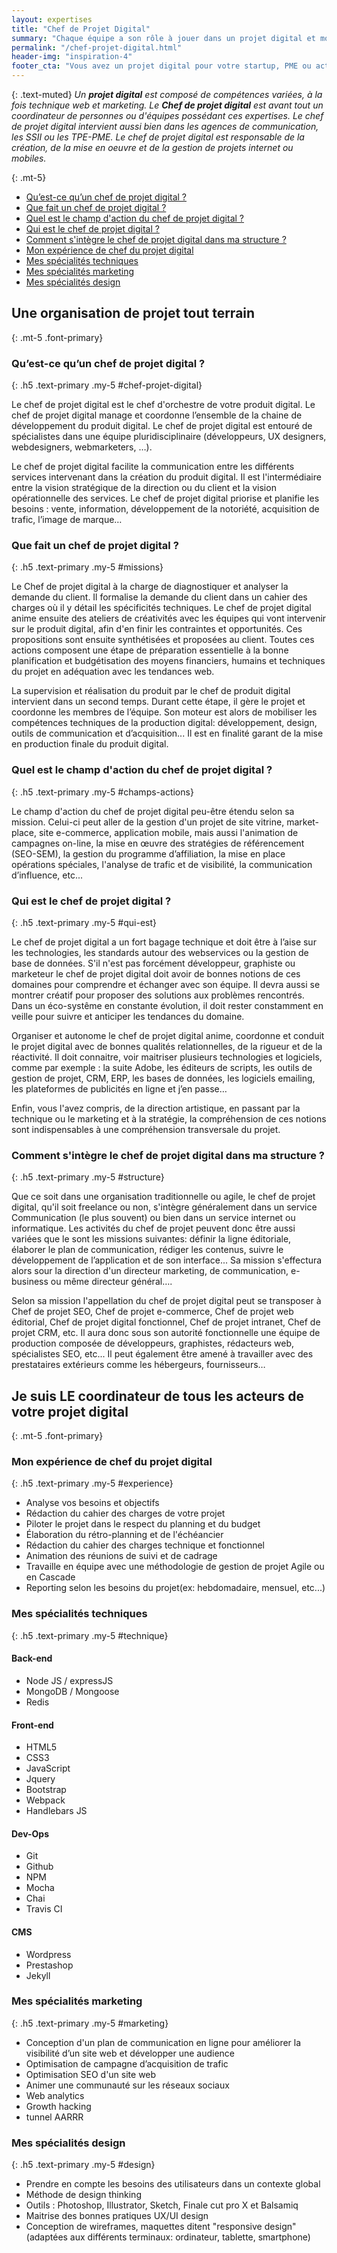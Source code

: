 ```yaml
---
layout: expertises
title: "Chef de Projet Digital"
summary: "Chaque équipe a son rôle à jouer dans un projet digital et mon objectif de Chef de Projet Digital est d'amener tout le monde à travailler dans le même sens, tout en gardant en tête les objectifs clients et les préférences des utilisateurs."
permalink: "/chef-projet-digital.html"
header-img: "inspiration-4"
footer_cta: "Vous avez un projet digital pour votre startup, PME ou activité de freelance ? Et si nous en parlions ensemble pour vous aider à atteindre vos objectifs."
---
```

{: .text-muted}
*Un **projet digital** est composé de compétences variées, à la fois technique web et marketing. Le **Chef de projet digital** est avant tout un coordinateur de personnes ou d'équipes possédant ces expertises. Le chef de projet digital intervient aussi bien dans les agences de communication, les SSII ou les TPE-PME. Le chef de projet digital est responsable de la création, de la mise en oeuvre et de la gestion de projets internet ou mobiles.*

{: .mt-5}
  - <a href="#chef-projet-digital">Qu’est-ce qu’un chef de projet digital ?</a>
  - <a href="#missions">Que fait un chef de projet digital ?</a>
  - <a href="#champs-actions">Quel est le champ d'action du chef de projet digital ?</a>
  - <a href="#qui-est">Qui est le chef de projet digital ?</a>
  - <a href="#structure">Comment s'intègre le chef de projet digital dans ma structure ?</a>
  - <a href="#experience">Mon expérience de chef du projet digital</a>
  - <a href="#technique">Mes spécialités techniques</a>
  - <a href="#marketing">Mes spécialités marketing</a>
  - <a href="#design">Mes spécialités design</a>

## Une organisation de projet tout terrain
{: .mt-5 .font-primary}

### Qu’est-ce qu’un chef de projet digital ?
{: .h5 .text-primary .my-5 #chef-projet-digital}

Le chef de projet digital est le chef d'orchestre de votre produit digital. Le chef de projet digital manage et coordonne l’ensemble de la chaine de développement du produit digital. Le chef de projet digital est entouré de spécialistes dans une équipe pluridisciplinaire (développeurs, UX designers, webdesigners, webmarketers, …).

Le chef de projet digital facilite la communication entre les différents services intervenant dans la création du produit digital. Il est l'intermédiaire entre la vision stratégique de la direction ou du client et la vision opérationnelle des services. Le chef de projet digital priorise et planifie les besoins : vente, information, développement de la notoriété, acquisition de trafic, l’image de marque…

### Que fait un chef de projet digital ?
{: .h5 .text-primary .my-5 #missions}

Le Chef de projet digital à la charge de diagnostiquer et analyser la demande du client. Il formalise la demande du client dans un cahier des charges où il y détail les spécificités techniques. Le chef de projet digital anime ensuite des ateliers de créativités avec les équipes qui vont intervenir sur le produit digital, afin d'en finir les contraintes et opportunités. Ces propositions sont ensuite synthétisées et proposées au client. Toutes ces actions composent une étape de préparation essentielle à la bonne planification et budgétisation des moyens financiers, humains et techniques du projet en adéquation avec les tendances web.

La supervision et réalisation du produit par le chef de produit digital intervient dans un second temps. Durant cette étape, il gère le projet et coordonne les membres de l’équipe. Son moteur est alors de mobiliser les compétences techniques de la production digital: développement, design, outils de communication et d’acquisition... Il est en finalité garant de la mise en production finale du produit digital.

### Quel est le champ d'action du chef de projet digital ?
{: .h5 .text-primary .my-5 #champs-actions}

Le champ d'action du chef de projet digital peu-être étendu selon sa mission. Celui-ci peut aller de la gestion d'un projet de site vitrine, market-place, site e-commerce, application mobile, mais aussi l'animation de campagnes on-line, la mise en œuvre des stratégies de référencement (SEO-SEM), la gestion du programme d’affiliation, la mise en place opérations spéciales, l'analyse de trafic et de visibilité, la communication d’influence, etc...

### Qui est le chef de projet digital ?
{: .h5 .text-primary .my-5 #qui-est}

Le chef de projet digital a un fort bagage technique et doit être à l’aise sur les technologies, les standards autour des webservices ou la gestion de base de données. S'il n'est pas forcément  développeur, graphiste ou marketeur le chef de projet digital doit avoir de bonnes notions de ces domaines pour comprendre et échanger avec son équipe. Il devra aussi se montrer créatif pour proposer des solutions aux problèmes rencontrés. Dans un éco-systême en constante évolution, il doit rester constamment en veille pour suivre et anticiper les tendances du domaine.

Organiser et autonome le chef de projet digital anime, coordonne et conduit le projet digital avec de bonnes qualités relationnelles, de la rigueur et de la réactivité. Il doit connaitre, voir maitriser plusieurs technologies et logiciels, comme par exemple : la suite Adobe, les éditeurs de scripts, les outils de gestion de projet, CRM, ERP, les bases de données, les logiciels emailing, les plateformes de publicités en ligne et j’en passe… 

Enfin, vous l'avez compris, de la direction artistique, en passant par la technique ou le marketing et à la stratégie, la compréhension de ces notions sont indispensables à une compréhension transversale du projet.

### Comment s'intègre le chef de projet digital dans ma structure ?
{: .h5 .text-primary .my-5 #structure}

Que ce soit dans une organisation traditionnelle ou agile, le chef de projet digital, qu'il soit freelance ou non, s'intègre généralement dans un service Communication (le plus souvent) ou bien dans un service internet ou informatique. Les activités du chef de projet peuvent donc être aussi variées que le sont les missions suivantes: définir la ligne éditoriale, élaborer le plan de communication, rédiger les contenus, suivre le développement de l’application et de son interface... Sa mission s'effectura alors sour la direction d'un directeur marketing, de communication, e-business ou même directeur général….

Selon sa mission l'appellation du chef de projet digital peut se transposer à Chef de projet SEO, Chef de projet e-commerce, Chef de projet web éditorial, Chef de projet digital fonctionnel, Chef de projet intranet, Chef de projet CRM, etc. Il aura donc sous son autorité fonctionnelle une équipe de production composée de développeurs, graphistes, rédacteurs web, spécialistes SEO, etc... Il peut également être amené à travailler avec des prestataires extérieurs comme les hébergeurs, fournisseurs…

## Je suis LE coordinateur de tous les acteurs de votre projet digital
{: .mt-5 .font-primary}

### Mon expérience de chef du projet digital
{: .h5 .text-primary .my-5 #experience}

  - Analyse vos besoins et objectifs
  - Rédaction du cahier des charges de votre projet
  - Piloter le projet dans le respect du planning et du budget
  - Élaboration du rétro-planning et de l'échéancier
  - Rédaction du cahier des charges technique et fonctionnel
  - Animation des réunions de suivi et de cadrage
  - Travaille en équipe avec une méthodologie de gestion de projet Agile ou en Cascade
  - Reporting selon les besoins du projet(ex: hebdomadaire, mensuel, etc...)

### Mes spécialités techniques
{: .h5 .text-primary .my-5 #technique}

#### Back-end

  - Node JS / expressJS
  - MongoDB / Mongoose
  - Redis

#### Front-end

  - HTML5
  - CSS3
  - JavaScript
  - Jquery
  - Bootstrap
  - Webpack
  - Handlebars JS

#### Dev-Ops

  - Git
  - Github
  - NPM
  - Mocha
  - Chai
  - Travis CI

#### CMS

  - Wordpress
  - Prestashop
  - Jekyll

### Mes spécialités marketing
{: .h5 .text-primary .my-5 #marketing}

  - Conception d'un plan de communication en ligne pour améliorer la visibilité d’un site web et développer une audience
  - Optimisation de campagne d’acquisition de trafic
  - Optimisation SEO d'un site web
  - Animer une communauté sur les réseaux sociaux
  - Web analytics
  - Growth hacking
  - tunnel AARRR

### Mes spécialités design
{: .h5 .text-primary .my-5 #design}

  - Prendre en compte les besoins des utilisateurs dans un contexte global
  - Méthode de design thinking
  - Outils : Photoshop, Illustrator, Sketch, Finale cut pro X et Balsamiq
  - Maitrise des bonnes pratiques UX/UI design
  - Conception de wireframes, maquettes ditent "responsive design" (adaptées aux différents terminaux: ordinateur, tablette, smartphone)
